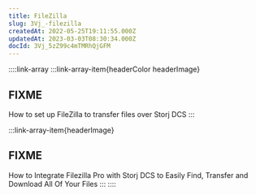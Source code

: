 ```yaml
---
title: FileZilla
slug: 3Vj_-filezilla
createdAt: 2022-05-25T19:11:55.000Z
updatedAt: 2023-03-03T08:30:34.000Z
docId: 3Vj_5zZ99c4mTMRhQjGFM
---
```


::::link-array
:::link-array-item{headerColor headerImage}
## FIXME
[](docId\:OkJongWeLGhPy4KKz34W4)&#x20;

How to set up FileZilla to  transfer files over Storj DCS
:::

:::link-array-item{headerImage}
## FIXME
[](docId\:APk9353kCNcg5PKRPQ06u)&#x20;

How to Integrate Filezilla Pro with Storj DCS to Easily Find, Transfer and  Download All Of Your Files
:::
::::

